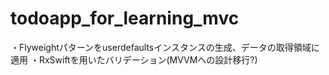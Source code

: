 # todoapp_for_learning_mvc

・Flyweightパターンをuserdefaultsインスタンスの生成、データの取得領域に適用
・RxSwiftを用いたバリデーション(MVVMへの設計移行?)
